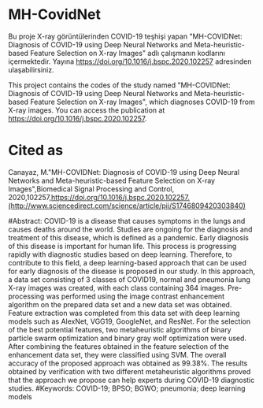 # MH-CovidNet

Bu proje X-ray görüntülerinden COVID-19 teşhişi yapan "MH-COVIDNet: Diagnosis of COVID-19 using Deep Neural Networks and Meta-heuristic-based Feature Selection on X-ray Images" adlı çalışmanın kodlarını içermektedir. Yayına https://doi.org/10.1016/j.bspc.2020.102257 adresinden ulaşabilirsiniz. 


This project contains the codes of the study named "MH-COVIDNet: Diagnosis of COVID-19 using Deep Neural Networks and Meta-heuristic-based Feature Selection on X-ray Images", which diagnoses COVID-19 from X-ray images. You can access the publication at https://doi.org/10.1016/j.bspc.2020.102257.

# Cited as
Canayaz, M."MH-COVIDNet: Diagnosis of COVID-19 using Deep Neural Networks and Meta-heuristic-based Feature Selection on X-ray Images",Biomedical Signal Processing and Control,
2020,102257,https://doi.org/10.1016/j.bspc.2020.102257.(http://www.sciencedirect.com/science/article/pii/S1746809420303840)

#Abstract: COVID-19 is a disease that causes symptoms in the lungs and causes deaths around the world. Studies are ongoing for the diagnosis and treatment of this disease, which is defined as a pandemic. Early diagnosis of this disease is important for human life. This process is progressing rapidly with diagnostic studies based on deep learning. Therefore, to contribute to this field, a deep learning-based approach that can be used for early diagnosis of the disease is proposed in our study. In this approach, a data set consisting of 3 classes of COVID19, normal and pneumonia lung X-ray images was created, with each class containing 364 images. Pre-processing was performed using the image contrast enhancement algorithm on the prepared data set and a new data set was obtained. Feature extraction was completed from this data set with deep learning models such as AlexNet, VGG19, GoogleNet, and ResNet. For the selection of the best potential features, two metaheuristic algorithms of binary particle swarm optimization and binary gray wolf optimization were used. After combining the features obtained in the feature selection of the enhancement data set, they were classified using SVM. The overall accuracy of the proposed approach was obtained as 99.38%. The results obtained by verification with two different metaheuristic algorithms proved that the approach we propose can help experts during COVID-19 diagnostic studies.
#Keywords: COVID-19; BPSO; BGWO; pneumonia; deep learning models

